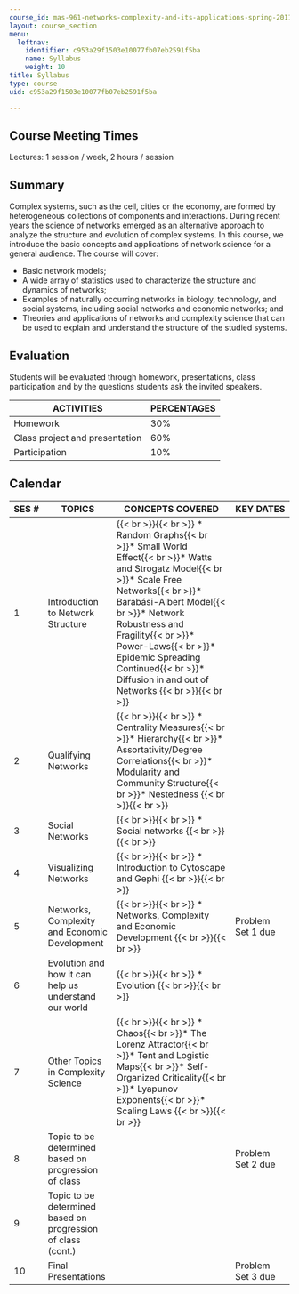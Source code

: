 ```yaml
---
course_id: mas-961-networks-complexity-and-its-applications-spring-2011
layout: course_section
menu:
  leftnav:
    identifier: c953a29f1503e10077fb07eb2591f5ba
    name: Syllabus
    weight: 10
title: Syllabus
type: course
uid: c953a29f1503e10077fb07eb2591f5ba

---
```


Course Meeting Times
--------------------

Lectures: 1 session / week, 2 hours / session

Summary
-------

Complex systems, such as the cell, cities or the economy, are formed by heterogeneous collections of components and interactions. During recent years the science of networks emerged as an alternative approach to analyze the structure and evolution of complex systems. In this course, we introduce the basic concepts and applications of network science for a general audience. The course will cover:

*   Basic network models;
*   A wide array of statistics used to characterize the structure and dynamics of networks;
*   Examples of naturally occurring networks in biology, technology, and social systems, including social networks and economic networks; and
*   Theories and applications of networks and complexity science that can be used to explain and understand the structure of the studied systems.

Evaluation
----------

Students will be evaluated through homework, presentations, class participation and by the questions students ask the invited speakers.

| ACTIVITIES | PERCENTAGES |
| --- | --- |
| Homework | 30% |
| Class project and presentation | 60% |
| Participation | 10% 

Calendar
--------

| SES # | TOPICS | CONCEPTS COVERED | KEY DATES |
| --- | --- | --- | --- |
| 1 | Introduction to Network Structure |  {{< br >}}{{< br >}} *   Random Graphs{{< br >}}*   Small World Effect{{< br >}}*   Watts and Strogatz Model{{< br >}}*   Scale Free Networks{{< br >}}*   Barabási-Albert Model{{< br >}}*   Network Robustness and Fragility{{< br >}}*   Power-Laws{{< br >}}*   Epidemic Spreading Continued{{< br >}}*   Diffusion in and out of Networks {{< br >}}{{< br >}}  | &nbsp; |
| 2 | Qualifying Networks |  {{< br >}}{{< br >}} *   Centrality Measures{{< br >}}*   Hierarchy{{< br >}}*   Assortativity/Degree Correlations{{< br >}}*   Modularity and Community Structure{{< br >}}*   Nestedness {{< br >}}{{< br >}}  | &nbsp; |
| 3 | Social Networks |  {{< br >}}{{< br >}} *   Social networks {{< br >}}{{< br >}}  | &nbsp; |
| 4 | Visualizing Networks |  {{< br >}}{{< br >}} *   Introduction to Cytoscape and Gephi {{< br >}}{{< br >}}  | &nbsp; |
| 5 | Networks, Complexity and Economic Development |  {{< br >}}{{< br >}} *   Networks, Complexity and Economic Development {{< br >}}{{< br >}}  | Problem Set 1 due |
| 6 | Evolution and how it can help us understand our world |  {{< br >}}{{< br >}} *   Evolution {{< br >}}{{< br >}}  | &nbsp; |
| 7 | Other Topics in Complexity Science |  {{< br >}}{{< br >}} *   Chaos{{< br >}}*   The Lorenz Attractor{{< br >}}*   Tent and Logistic Maps{{< br >}}*   Self-Organized Criticality{{< br >}}*   Lyapunov Exponents{{< br >}}*   Scaling Laws {{< br >}}{{< br >}}  | &nbsp; |
| 8 | Topic to be determined based on progression of class | &nbsp; | Problem Set 2 due |
| 9 | Topic to be determined based on progression of class (cont.) | &nbsp; |
| 10 | Final Presentations | &nbsp; | Problem Set 3 due